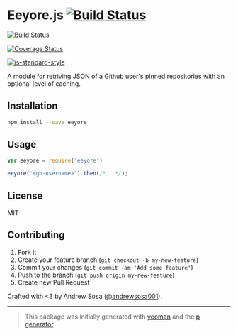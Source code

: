 # Eeyore.js [![Build Status](https://secure.travis-ci.org/andrewsosa001/Eeyore-js.svg?branch=master)](https://travis-ci.org/andrewsosa001/Eeyore-js)

[![Build Status](https://secure.travis-ci.org/andrewsosa001/Eeyore.js.svg?branch=master)](https://travis-ci.org/andrewsosa001/Eeyore.js)

[![Coverage Status](https://coveralls.io/repos/github/andrewsosa001/Eeyore-js/badge.svg?branch=master)](https://coveralls.io/github/andrewsosa001/Eeyore-js?branch=master)

[![js-standard-style](https://img.shields.io/badge/code%20style-standard-brightgreen.svg?style=flat)](https://github.com/feross/standard)

A module for retriving JSON of a Github user's pinned repositories with an optional level of caching.

## Installation

```bash
npm install --save eeyore
```

## Usage

```javascript
var eeyore = require('eeyore')

eeyore('<gh-username>').then(/*...*/);
```

## License

MIT

## Contributing

1. Fork it
2. Create your feature branch (`git checkout -b my-new-feature`)
3. Commit your changes (`git commit -am 'Add some feature'`)
4. Push to the branch (`git push origin my-new-feature`)
5. Create new Pull Request

Crafted with <3 by Andrew Sosa ([@andrewsosa001](https://twitter.com/andrewsosa001)).

***

> This package was initially generated with [yeoman](http://yeoman.io) and the [p generator](https://github.com/johnotander/generator-p.git).
